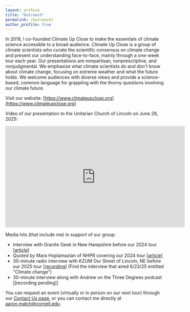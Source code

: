 ```yaml
---
layout: archive
title: "Outreach"
permalink: /outreach/
author_profile: true
---
```


In 2019, I co-founded Climate Up Close to make the essentials of climate science accessible to a broad audience. Climate Up Close is a group of climate scientists who curate the scientific consensus on climate change and present our understanding face-to-face, mainly through a one-week tour each year. Our presentations are nonpartisan, nonprescriptive, and nonjudgmental. We emphasize what climate scientists do and don't know about climate change, focusing on extreme weather and what the future holds. We welcome audiences with diverse views and provide a science-based, common language for grappling with the thorny questions involving our climate future.

Visit our website: [https://www.climateupclose.org](https://www.climateupclose.org)

Video of our presentation to the Unitarian Church of Lincoln on June 28, 2025:
<iframe width="560" height="315" src="https://www.youtube.com/embed/r-e76Adilf0?si=pEHiw4BT6sBgqvqd" title="YouTube video player" frameborder="0" allow="accelerometer; autoplay; clipboard-write; encrypted-media; gyroscope; picture-in-picture; web-share" referrerpolicy="strict-origin-when-cross-origin" allowfullscreen></iframe>

Media hits (that include me) in support of our group:
* Interview with Granite Geek in New Hampshire before our 2024 tour [[article]](https://granitegeek.concordmonitor.com/2024/07/30/can-a-just-the-facts-approach-move-the-needle-on-climate-change/)
* Quoted by Mara Hoplamazian of NHPR covering our 2024 tour [[article]](https://www.nhpr.org/nh-news/2024-08-02/got-questions-about-global-warming-these-climate-scientists-are-touring-nh-with-answers)
* 30-minute radio interview with KZUM Our Street of Lincoln, NE before our 2025 tour [[recording]](https://kzum.org/ourstreet/) (Find the interview that aired 6/23/25 entitled "Climate change")
* 30-minute interview along with Andrew on the Three Degrees podcast [[recording pending]]

You can request an event (virtually or in person on our next tour) through our [Contact Us page](https://www.climateupclose.org/contact-us), or you can contact me directly at aaron.match@cornell.edu.

